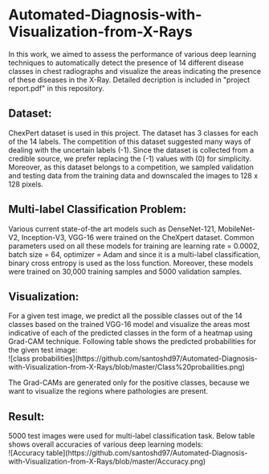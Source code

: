 # Automated-Diagnosis-with-Visualization-from-X-Rays
In this work, we aimed to assess the performance of various deep learning techniques to automatically detect the presence of 14 different disease classes in chest radiographs and visualize the areas indicating the presence of these diseases in the X-Ray. Detailed decription is included in "project report.pdf" in this repository.

<h2>Dataset:</h2>
ChexPert dataset is used in this project. The dataset has 3 classes for each of the 14 labels. The competition of this dataset suggested many ways of dealing with the uncertain labels (-1). Since the dataset is collected from a credible source, we prefer replacing the (-1) values with (0) for simplicity. Moreover, as this dataset belongs to a competition, we sampled validation and testing data from the training data and downscaled the images to 128 x 128 pixels.

<h2>Multi-label Classification Problem:</h2>
Various current state-of-the art models such as DenseNet-121, MobileNet-V2, Inception-V3, VGG-16 were trained on the CheXpert dataset. Common parameters used on all these models for training are learning rate = 0.0002, batch size = 64, optimizer = Adam and since it is a multi-label classification, binary cross entropy is used as the loss function. Moreover, these models were trained on 30,000 training samples and 5000 validation samples.

<h2>Visualization:</h2>
For a given test image, we predict all the possible classes out of the 14 classes based on the trained VGG-16 model and visualize the areas most indicative of each of the predicted classes in the form of a heatmap using Grad-CAM technique. Following table shows the predicted probabilities for the given test image:<br>
![class probabilities](https://github.com/santoshd97/Automated-Diagnosis-with-Visualization-from-X-Rays/blob/master/Class%20probailities.png)

The Grad-CAMs are generated only for the positive classes, because we want to visualize the regions where pathologies are present.


<h2>Result:</h2>
5000 test images were used for multi-label classification task. Below table shows overall accuracies of various deep learning models:<br>
![Accuracy table](https://github.com/santoshd97/Automated-Diagnosis-with-Visualization-from-X-Rays/blob/master/Accuracy.png)
